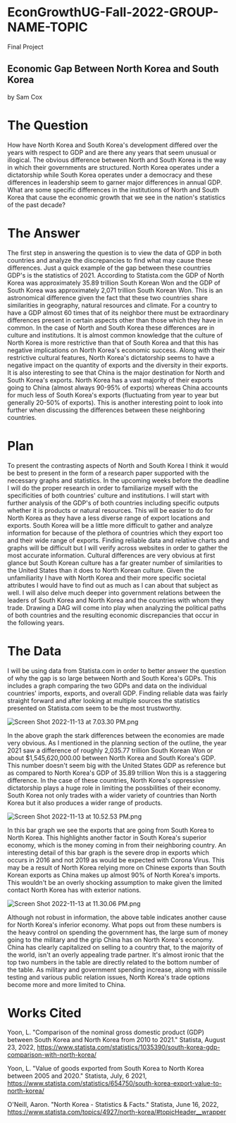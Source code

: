 # EconGrowthUG-Fall-2022-GROUP-NAME-TOPIC
Final Project
## Economic Gap Between North Korea and South Korea

by Sam Cox

# The Question

How have North Korea and South Korea's development differed over the years with respect to GDP and are there any years that seem unusual or illogical. The obvious difference between North and South Korea is the way in which their governments are structured. North Korea operates under a dictatorship while South Korea operates under a democracy and these differences in leadership seem to garner major differences in annual GDP. What are some specific differences in the institutions of North and South Korea that cause the economic growth that we see in the nation's statistics of the past decade?

# The Answer

The first step in answering the question is to view the data of GDP in both countries and analyze the discrepancies to find what may cause these differences. Just a quick example of the gap between these countries GDP's is the statistics of 2021. According to Statista.com the GDP of North Korea was approximately 35.89 trillion South Korean Won and the GDP of South Korea was approximately 2,071 trillion South Korean Won. This is an astronomical difference given the fact that these two countries share similarities in geography, natural resources and climate. For a country to have a GDP almost 60 times that of its neighbor there must be extraordinary differences present in certain aspects other than those which they have in common. In the case of North and South Korea these differences are in culture and institutions. It is almost common knowledge that the culture of North Korea is more restrictive than that of South Korea and that this has negative implications on North Korea's economic success. Along with their restrictive cultural features, North Korea's dictatorship seems to have a negative impact on the quantity of exports and the diversity in their exports. It is also interesting to see that China is the major destination for North and South Korea's exports. North Korea has a vast majority of their exports going to China (almost always 90-95% of exports) whereas China accounts for much less of South Korea's exports (fluctuating from year to year but generally 20-50% of exports). This is another interesting point to look into further when discussing the differences between these neighboring countries.

# Plan

To present the contrasting aspects of North and South Korea I think it would be best to present in the form of a research paper supported with the necessary graphs and statistics. In the upcoming weeks before the deadline I will do the proper research in order to familiarize myself with the specificities of both countries' culture and institutions. I will start with further analysis of the GDP's of both countries including specific outputs whether it is products or natural resources. This will be easier to do for North Korea as they have a less diverse range of export locations and exports. South Korea will be a little more difficult to gather and analyze information for because of the plethora of countries which they export too and their wide range of exports. Finding reliable data and relative charts and graphs will be difficult but I will verify across websites in order to gather the most accurate information. Cultural differences are very obvious at first glance but South Korean culture has a far greater number of similarities to the United States than it does to North Korean culture. Given the unfamiliarity I have with North Korea and their more specific societal attributes I would have to find out as much as I can about that subject as well. I will also delve much deeper into government relations between the leaders of South Korea and North Korea and the countries with whom they trade. Drawing a DAG will come into play when analyzing the political paths of both countries and the resulting economic discrepancies that occur in the following years.

# The Data

I will be using data from Statista.com in order to better answer the question of why the gap is so large between North and South Korea's GDPs. This includes a graph comparing the two GDPs and data on the individual countries' imports, exports, and overall GDP. Finding reliable data was fairly straight forward and after looking at multiple sources the statistics presented on Statista.com seem to be the most trustworthy.

![Screen Shot 2022-11-13 at 7.03.30 PM.png](attachment:9d2991b3-ad6f-486c-873f-cacc9c287028.png)

In the above graph the stark differences between the economies are made very obvious. As I mentioned in the planning section of the outline, the year 2021 saw a difference of roughly 2,035.77 trillion South Korean Won or about $1,545,620,000.00 between North Korea and South Korea's GDP. This number doesn't seem big with the United States GDP as reference but as compared to North Korea's GDP of 35.89 trillion Won this is a staggering difference. In the case of these countries, North Korea's oppressive dictatorship plays a huge role in limiting the possbilities of their economy. South Korea not only trades with a wider variety of countries than North Korea but it also produces a wider range of products.

![Screen Shot 2022-11-13 at 10.52.53 PM.png](attachment:f3a5a7ed-6849-40e9-9722-40ccc07a83aa.png)

In this bar graph we see the exports that are going from South Korea to North Korea. This highlights another factor in South Korea's superior economy, which is the money coming in from their neighboring country. An interesting detail of this bar graph is the severe drop in exports which occurs in 2016 and not 2019 as would be expected with Corona Virus. This may be a result of North Korea relying more on Chinese exports than South Korean exports as China makes up almost 90% of North Korea's imports. This wouldn't be an overly shocking assumption to make given the limited contact North Korea has with exterior nations.

![Screen Shot 2022-11-13 at 11.30.06 PM.png](attachment:98ea5003-30fa-41d6-a716-e597dc8396bb.png)

Although not robust in information, the above table indicates another cause for North Korea's inferior economy. What pops out from these numbers is the heavy control on spending the government has, the large sum of money going to the military and the grip China has on North Korea's economy. China has clearly capitalized on selling to a country that, to the majority of the world, isn't an overly appealing trade partner. It's almost ironic that the top two numbers in the table are directly related to the bottom number of the table. As military and government spending increase, along with missile testing and various public relation issues, North Korea's trade options become more and more limited to China.

# Works Cited

Yoon, L. "Comparison of the nominal gross domestic product (GDP) between South Korea and North Korea from 2010 to 2021." Statista, August 23, 2022, https://www.statista.com/statistics/1035390/south-korea-gdp-comparison-with-north-korea/

Yoon, L. "Value of goods exported from South Korea to North Korea between 2005 and 2020." Statista, July, 6 2021, https://www.statista.com/statistics/654750/south-korea-export-value-to-north-korea/

O'Neill, Aaron. "North Korea - Statistics & Facts." Statista, June 16, 2022, https://www.statista.com/topics/4927/north-korea/#topicHeader__wrapper

